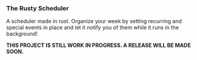 ### The Rusty Scheduler

A scheduler made in rust. Organize your week by setting recurring and special events in place and let it notify you of them while it runs in the background!

**THIS PROJECT IS STILL WORK IN PROGRESS. A RELEASE WILL BE MADE SOON.**
